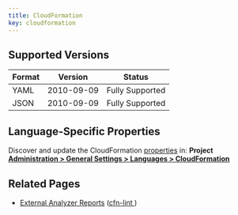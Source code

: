 ```yaml
---
title: CloudFormation
key: cloudformation
---
```


## Supported Versions

| Format | Version    | Status          |
|--------|------------|-----------------|
| YAML   | 2010-09-09 | Fully Supported |
| JSON   | 2010-09-09 | Fully Supported |


## Language-Specific Properties

Discover and update the CloudFormation [properties](/analysis/analysis-parameters/) in: **<!-- sonarcloud -->Project <!-- /sonarcloud -->[Administration > General Settings > Languages > CloudFormation](/#sonarqube-admin#/admin/settings?category=CloudFormation)**

## Related Pages

* [External Analyzer Reports](/#sonarqube-admin#/admin/settings?category=external+analyzers) ([cfn-lint
  ](https://github.com/aws-cloudformation/cfn-lint))
